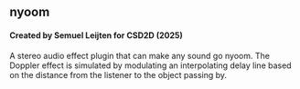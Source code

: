 ## nyoom
#### Created by Semuel Leijten for CSD2D (2025)

A stereo audio effect plugin that can make any sound go nyoom.
The Doppler effect is simulated by modulating an interpolating 
delay line based on the distance from the 
listener to the object passing by.